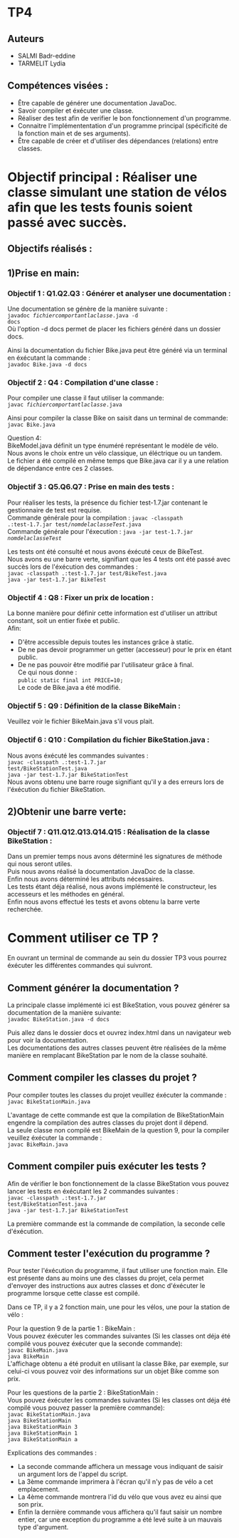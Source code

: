 # TP4

## Auteurs

* SALMI Badr-eddine
* TARMELIT Lydia

## Compétences visées :
* Être capable de générer une documentation JavaDoc.
* Savoir compiler et éxécuter une classe.
* Réaliser des test afin de verifier le bon fonctionnement d'un programme.
* Connaitre l'implémententation d'un programme principal (spécificité de la fonction main et de ses arguments).
* Être capable de créer et d'utiliser des dépendances (relations) entre classes.

# Objectif principal : Réaliser une classe simulant une station de vélos afin que les tests founis soient passé avec succès.

## Objectifs réalisés :

## 1)Prise en main:

### Objectif 1 : Q1.Q2.Q3 : Générer et analyser une documentation :
Une documentation se génère de la manière suivante :  
<code>javadoc *fichiercomportantlaclasse*.java -d docs</code>  
Où l'option -d docs permet de placer les fichiers généré dans un dossier docs.

Ainsi la documentation du fichier Bike.java peut être généré via un terminal en éxécutant la commande :  
<code>javadoc Bike.java -d docs</code>

### Objectif 2 : Q4 : Compilation d'une classe :
Pour compiler une classe il faut utiliser la commande:  
<code>javac *fichiercomportantlaclasse*.java</code>

Ainsi pour compiler la classe Bike on saisit dans un terminal de commande:  
<code>javac Bike.java</code>  

Question 4:  
BikeModel.java définit un type énuméré représentant le modèle de vélo.  
Nous avons le choix entre un vélo classique, un éléctrique ou un tandem.  
Le fichier a été compilé en même temps que Bike.java car il y a une relation de dépendance entre ces 2 classes.

### Objectif 3 : Q5.Q6.Q7 : Prise en main des tests :
Pour réaliser les tests, la présence du fichier test-1.7.jar contenant le gestionnaire de test est requise.  
Commande générale pour la compilation : <code>javac -classpath .:test-1.7.jar test/*nomdelaclasseTest*.java</code>  
Commande générale pour l'éxecution : <code>java -jar test-1.7.jar *nomdelaclasseTest*</code>  

Les tests ont été consulté et nous avons éxécuté ceux de BikeTest.  
Nous avons eu une barre verte, signifiant que les 4 tests ont été passé avec succès lors de l'éxécution des commandes :  
<code>javac -classpath .:test-1.7.jar test/BikeTest.java</code>  
<code>java -jar test-1.7.jar BikeTest</code>


### Objectif 4 : Q8 : Fixer un prix de location :
La bonne manière pour définir cette information est d'utiliser un attribut constant, soit un entier fixée et public.  
Afin:  
* D'être accessible depuis toutes les instances grâce à static.
* De ne pas devoir programmer un getter (accesseur) pour le prix en étant public.
* De ne pas pouvoir être modifié par l'utilisateur grâce à final.  
Ce qui nous donne :  
<code>public static final int PRICE=10;</code>  
Le code de Bike.java a été modifié.

### Objectif 5 : Q9 : Définition de la classe BikeMain :
Veuillez voir le fichier BikeMain.java s'il vous plait.

### Objectif 6 : Q10 : Compilation du fichier BikeStation.java :
Nous avons éxécuté les commandes suivantes :  
<code>javac -classpath .:test-1.7.jar test/BikeStationTest.java</code>  
<code>java -jar test-1.7.jar BikeStationTest</code>  
Nous avons obtenu une barre rouge signifiant qu'il y a des erreurs lors de l'éxécution du fichier BikeStation.

## 2)Obtenir une barre verte:

### Objectif 7 : Q11.Q12.Q13.Q14.Q15 : Réalisation de la classe BikeStation :
Dans un premier temps nous avons déterminé les signatures de méthode qui nous seront utiles.  
Puis nous avons réalisé la documentation JavaDoc de la classe.  
Enfin nous avons déterminé les attributs nécessaires.  
Les tests étant déja réalisé, nous avons implémenté le constructeur, les accesseurs et les méthodes en général.  
Enfin nous avons effectué les tests et avons obtenu la barre verte recherchée.

# Comment utiliser ce TP ?
En ouvrant un terminal de commande au sein du dossier TP3 vous pourrez éxécuter les différentes commandes qui suivront.

## Comment générer la documentation ?
La principale classe implémenté ici est BikeStation, vous pouvez générer sa documentation de la manière suivante:  
<code>javadoc BikeStation.java -d docs</code>  

Puis allez dans le dossier docs et ouvrez index.html dans un navigateur web pour voir la documentation.  
Les documentations des autres classes peuvent être réalisées de la même manière en remplacant BikeStation par le nom de la classe souhaité.


## Comment compiler les classes du projet ?
Pour compiler toutes les classes du projet veuillez éxécuter la commande :  
<code>javac BikeStationMain.java</code>  

L'avantage de cette commande est que la compilation de BikeStationMain engendre la compilation des autres classes du projet dont il dépend.  
La seule classe non compilé est BikeMain de la question 9, pour la compiler veuillez éxécuter la commande :  
<code>javac BikeMain.java</code>  


## Comment compiler puis exécuter les tests ?
Afin de vérifier le bon fonctionnement de la classe BikeStation vous pouvez lancer les tests en éxécutant les 2 commandes suivantes :  
<code>javac -classpath .:test-1.7.jar test/BikeStationTest.java</code>  
<code>java -jar test-1.7.jar BikeStationTest</code>  

La première commande est la commande de compilation, la seconde celle d'éxécution.


## Comment tester l'exécution du programme ?
Pour tester l'éxécution du programme, il faut utiliser une fonction main.
Elle est présente dans au moins une des classes du projet, cela permet d'envoyer des instructions aux autres classes et donc d'éxécuter le programme lorsque cette classe est compilé.

Dans ce TP, il y a 2 fonction main, une pour les vélos, une pour la station de vélo :

Pour la question 9 de la partie 1 : BikeMain :  
Vous pouvez éxécuter les commandes suivantes (Si les classes ont déja été compilé vous pouvez éxécuter que la seconde commande):  
<code>javac BikeMain.java</code>  
<code>java BikeMain</code>  
L'affichage obtenu a été produit en utilisant la classe Bike, par exemple, sur celui-ci vous pouvez voir des informations sur un objet Bike comme son prix.

Pour les questions de la partie 2 : BikeStationMain :  
Vous pouvez éxécuter les commandes suivantes (Si les classes ont déja été compilé vous pouvez passer la première commande):  
<code>javac BikeStationMain.java</code>  
<code>java BikeStationMain</code>  
<code>java BikeStationMain 3</code>  
<code>java BikeStationMain 1</code>  
<code>java BikeStationMain a</code>  


Explications des commandes :
* La seconde commande affichera un message vous indiquant de saisir un argument lors de l'appel du script.
* La 3ème commande imprimera à l'écran qu'il n'y pas de vélo a cet emplacement.
* La 4ème commande montrera l'id du vélo que vous avez eu ainsi que son prix.
* Enfin la dernière commande vous affichera qu'il faut saisir un nombre entier, car une exception du programme a été levé suite à un mauvais type d'argument.

